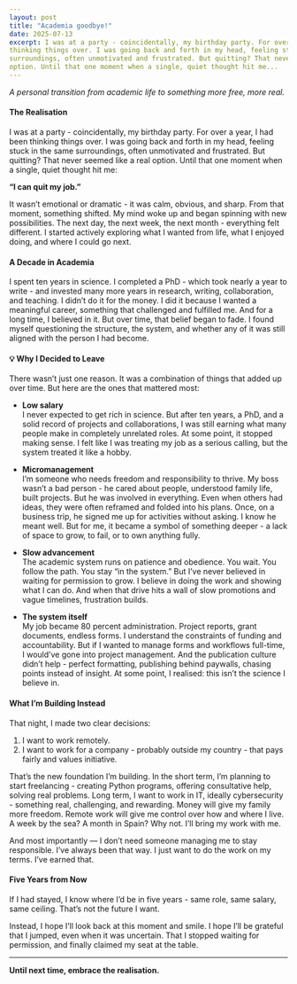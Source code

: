 ```yaml
---
layout: post
title: "Academia goodbye!"
date: 2025-07-13
excerpt: I was at a party - coincidentally, my birthday party. For over a year, I had been
thinking things over. I was going back and forth in my head, feeling stuck in the same
surroundings, often unmotivated and frustrated. But quitting? That never seemed like a real
option. Until that one moment when a single, quiet thought hit me...
---
```

 
_A personal transition from academic life to something more free, more real._

#### The Realisation

I was at a party - coincidentally, my birthday party. For over a year, I had been thinking things over. I was going back and forth in my head, feeling stuck in the same surroundings, often unmotivated and frustrated. But quitting? That never seemed like a real option. Until that one moment when a single, quiet thought hit me:

**“I can quit my job.”**

It wasn’t emotional or dramatic - it was calm, obvious, and sharp. From that moment, something shifted. My mind woke up and began spinning with new possibilities. The next day, the next week, the next month - everything felt different. I started actively exploring what I wanted from life, what I enjoyed doing, and where I could go next.

#### A Decade in Academia

I spent ten years in science. I completed a PhD - which took nearly a year to write - and invested many more years in research, writing, collaboration, and teaching. I didn’t do it for the money. I did it because I wanted a meaningful career, something that challenged and fulfilled me. And for a long time, I believed in it. But over time, that belief began to fade. I found myself questioning the structure, the system, and whether any of it was still aligned with the person I had become.

#### 💡 Why I Decided to Leave

There wasn’t just one reason. It was a combination of things that added up over time. But here are the ones that mattered most:

- **Low salary**  
  I never expected to get rich in science. But after ten years, a PhD, and a solid record of projects and collaborations, I was still earning what many people make in completely unrelated roles. At some point, it stopped making sense. I felt like I was treating my job as a serious calling, but the system treated it like a hobby.

- **Micromanagement**  
  I’m someone who needs freedom and responsibility to thrive. My boss wasn’t a bad person - he cared about people, understood family life, built projects. But he was involved in everything. Even when others had ideas, they were often reframed and folded into his plans. Once, on a business trip, he signed me up for activities without asking. I know he meant well. But for me, it became a symbol of something deeper - a lack of space to grow, to fail, or to own anything fully.

- **Slow advancement**  
  The academic system runs on patience and obedience. You wait. You follow the path. You stay “in the system.” But I’ve never believed in waiting for permission to grow. I believe in doing the work and showing what I can do. And when that drive hits a wall of slow promotions and vague timelines, frustration builds.

- **The system itself**  
  My job became 80 percent administration. Project reports, grant documents, endless forms. I understand the constraints of funding and accountability. But if I wanted to manage forms and workflows full-time, I would’ve gone into project management. And the publication culture didn’t help - perfect formatting, publishing behind paywalls, chasing points instead of insight. At some point, I realised: this isn’t the science I believe in.

#### What I’m Building Instead

That night, I made two clear decisions:

1. I want to work remotely.  
2. I want to work for a company - probably outside my country - that pays fairly and values initiative.

That’s the new foundation I’m building. In the short term, I’m planning to start freelancing - creating Python programs, offering consultative help, solving real problems. Long term, I want to work in IT, ideally cybersecurity - something real, challenging, and rewarding. Money will give my family more freedom. Remote work will give me control over how and where I live. A week by the sea? A month in Spain? Why not. I’ll bring my work with me.

And most importantly — I don’t need someone managing me to stay responsible. I’ve always been that way. I just want to do the work on my terms. I’ve earned that.

#### Five Years from Now

If I had stayed, I know where I’d be in five years - same role, same salary, same ceiling. That’s not the future I want.

Instead, I hope I’ll look back at this moment and smile. I hope I’ll be grateful that I jumped, even when it was uncertain. That I stopped waiting for permission, and finally claimed my seat at the table.

---

**Until next time, embrace the realisation.**
